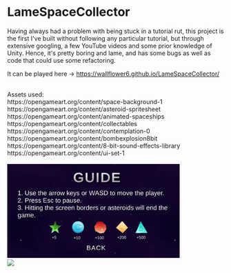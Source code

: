 # LameSpaceCollector

Having always had a problem with being stuck in a tutorial rut, this project is the first I've built 
without following any particular tutorial, but through extensive googling, a few YouTube videos and some prior knowledge of Unity.
Hence, it's pretty boring and lame, and has some bugs as well as code that could use some refactoring.
<br>

It can be played here -> https://wallflower6.github.io/LameSpaceCollector/

<br>
Assets used: <br>
https://opengameart.org/content/space-background-1 <br>
https://opengameart.org/content/asteroid-spritesheet <br>
https://opengameart.org/content/animated-spaceships <br>
https://opengameart.org/content/collectables <br>
https://opengameart.org/content/contemplation-0 <br>
https://opengameart.org/content/bombexplosion8bit <br>
https://opengameart.org/content/8-bit-sound-effects-library <br>
https://opengameart.org/content/ui-set-1 <br>

<br>

<img src="https://raw.githubusercontent.com/wallflower6/LameSpaceCollector/master/GuideScreenshot.png" width=400px />
<br>
<img src="https://github.com/wallflower6/LameSpaceCollector/blob/master/LevelScreenshot.gif?raw=true" width=400px />
<br>

